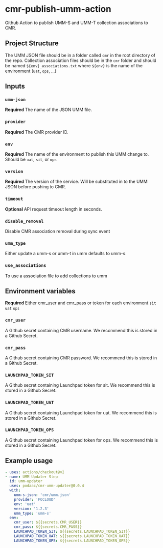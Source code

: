 # cmr-publish-umm-action
Github Action to publish UMM-S and UMM-T collection associations to CMR.

## Project Structure

The UMM JSON file should be in a folder called `cmr` in the root
directory of the repo. Collection association files should be in the
`cmr` folder and should be named `${env}_associations.txt` where
`${env}` is the name of the environment (`uat`, `ops`, ...)

## Inputs

### `umm-json`

**Required** The name of the JSON UMM file.

### `provider`

**Required** The CMR provider ID.

### `env`

**Required** The name of the environment to publish this UMM change
to. Should be `uat`, `sit`, or `ops`

### `version`

**Required** The version of the service. Will be substituted in to the
UMM JSON before pushing to CMR.

### `timeout`
**Optional** API request timeout length in seconds.

### `disable_removal`
Disable CMR association removal during sync event

### `umm_type`
Either update a umm-s or umm-t in umm defaults to umm-s

### `use_associations`
To use a association file to add collections to umm

## Environment variables

**Required** Either cmr_user and cmr_pass or token for each environment `sit` `uat` `ops`

### `cmr_user`

A Github secret containing CMR username. We recommend this
is stored in a Github Secret.

### `cmr_pass`

A Github secret containing CMR password. We recommend this
is stored in a Github Secret.

### `LAUNCHPAD_TOKEN_SIT`

A Github secret containing Launchpad token for sit. We recommend this
is stored in a Github Secret.

### `LAUNCHPAD_TOKEN_UAT`

A Github secret containing Launchpad token for uat. We recommend this
is stored in a Github Secret.

### `LAUNCHPAD_TOKEN_OPS`

A Github secret containing Launchpad token for ops. We recommend this
is stored in a Github Secret.

## Example usage

```yaml
- uses: actions/checkout@v2
- name: UMM Updater Step
  id: umm-updater
  uses: podaac/cmr-umm-updater@0.0.4
  with:
    umm-s-json: 'cmr/umm.json'
    provider: 'POCLOUD'
    env: 'uat'
    version: '1.2.3'
    umm_type: 'umm-s'
  env:
    cmr_user: ${{secrets.CMR_USER}}
    cmr_pass: ${{secrets.CMR_PASS}}
    LAUNCHPAD_TOKEN_SIT: ${{secrets.LAUNCHPAD_TOKEN_SIT}}
    LAUNCHPAD_TOKEN_UAT: ${{secrets.LAUNCHPAD_TOKEN_UAT}}
    LAUNCHPAD_TOKEN_OPS: ${{secrets.LAUNCHPAD_TOKEN_OPS}}
```

